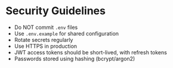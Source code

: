 # Security Guidelines

- Do NOT commit `.env` files
- Use `.env.example` for shared configuration
- Rotate secrets regularly
- Use HTTPS in production
- JWT access tokens should be short-lived, with refresh tokens
- Passwords stored using hashing (bcrypt/argon2)
